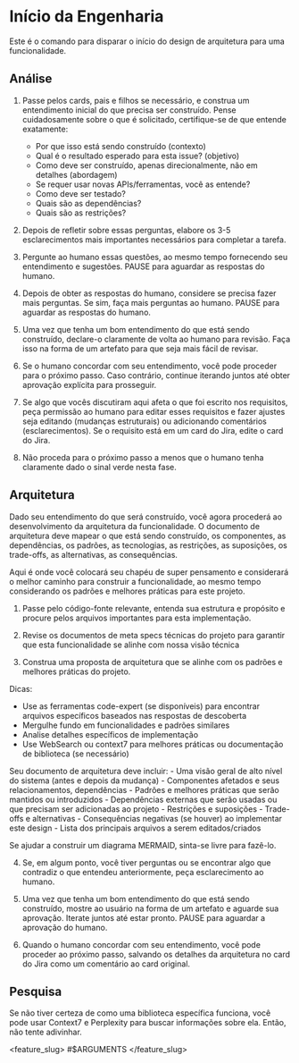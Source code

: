 # Início da Engenharia

Este é o comando para disparar o início do design de arquitetura para uma funcionalidade.

## Análise

1. Passe pelos cards, pais e filhos se necessário, e construa um entendimento inicial do que precisa ser construído. Pense cuidadosamente sobre o que é solicitado, certifique-se de que entende exatamente:

   - Por que isso está sendo construído (contexto)
   - Qual é o resultado esperado para esta issue? (objetivo)
   - Como deve ser construído, apenas direcionalmente, não em detalhes (abordagem)
   - Se requer usar novas APIs/ferramentas, você as entende?
   - Como deve ser testado?
   - Quais são as dependências?
   - Quais são as restrições?

2. Depois de refletir sobre essas perguntas, elabore os 3-5 esclarecimentos mais importantes necessários para completar a tarefa.

3. Pergunte ao humano essas questões, ao mesmo tempo fornecendo seu entendimento e sugestões. PAUSE para aguardar as respostas do humano.

4. Depois de obter as respostas do humano, considere se precisa fazer mais perguntas. Se sim, faça mais perguntas ao humano. PAUSE para aguardar as respostas do humano.

5. Uma vez que tenha um bom entendimento do que está sendo construído, declare-o claramente de volta ao humano para revisão. Faça isso na forma de um artefato para que seja mais fácil de revisar.

6. Se o humano concordar com seu entendimento, você pode proceder para o próximo passo. Caso contrário, continue iterando juntos até obter aprovação explícita para prosseguir.

7. Se algo que vocês discutiram aqui afeta o que foi escrito nos requisitos, peça permissão ao humano para editar esses requisitos e fazer ajustes seja editando (mudanças estruturais) ou adicionando comentários (esclarecimentos). Se o requisito está em um card do Jira, edite o card do Jira.

8. Não proceda para o próximo passo a menos que o humano tenha claramente dado o sinal verde nesta fase.

## Arquitetura

Dado seu entendimento do que será construído, você agora procederá ao desenvolvimento da arquitetura da funcionalidade. O documento de arquitetura deve mapear o que está sendo construído, os componentes, as dependências, os padrões, as tecnologias, as restrições, as suposições, os trade-offs, as alternativas, as consequências.

Aqui é onde você colocará seu chapéu de super pensamento e considerará o melhor caminho para construir a funcionalidade, ao mesmo tempo considerando os padrões e melhores práticas para este projeto.

1. Passe pelo código-fonte relevante, entenda sua estrutura e propósito e procure pelos arquivos importantes para esta implementação.

2. Revise os documentos de meta specs técnicas do projeto para garantir que esta funcionalidade se alinhe com nossa visão técnica

3. Construa uma proposta de arquitetura que se alinhe com os padrões e melhores práticas do projeto.

Dicas:

- Use as ferramentas code-expert (se disponíveis) para encontrar arquivos específicos baseados nas respostas de descoberta
- Mergulhe fundo em funcionalidades e padrões similares
- Analise detalhes específicos de implementação
- Use WebSearch ou context7 para melhores práticas ou documentação de biblioteca (se necessário)

Seu documento de arquitetura deve incluir: - Uma visão geral de alto nível do sistema (antes e depois da mudança) - Componentes afetados e seus relacionamentos, dependências - Padrões e melhores práticas que serão mantidos ou introduzidos - Dependências externas que serão usadas ou que precisam ser adicionadas ao projeto - Restrições e suposições - Trade-offs e alternativas - Consequências negativas (se houver) ao implementar este design - Lista dos principais arquivos a serem editados/criados

Se ajudar a construir um diagrama MERMAID, sinta-se livre para fazê-lo.

4. Se, em algum ponto, você tiver perguntas ou se encontrar algo que contradiz o que entendeu anteriormente, peça esclarecimento ao humano.

5. Uma vez que tenha um bom entendimento do que está sendo construído, mostre ao usuário na forma de um artefato e aguarde sua aprovação. Iterate juntos até estar pronto. PAUSE para aguardar a aprovação do humano.

6. Quando o humano concordar com seu entendimento, você pode proceder ao próximo passo, salvando os detalhes da arquitetura no card do Jira como um comentário ao card original.

## Pesquisa

Se não tiver certeza de como uma biblioteca específica funciona, você pode usar Context7 e Perplexity para buscar informações sobre ela. Então, não tente adivinhar.

<feature_slug>
#$ARGUMENTS
</feature_slug>
